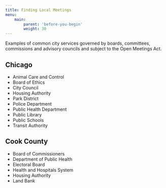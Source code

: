 ```yaml
---
title: Finding Local Meetings
menu:
    main:
        parent: 'before-you-begin'
        weight: 30
---
```

Examples of common city services governed by boards, committees, commissions and advisory councils and subject to the Open Meetings Act.

## Chicago

* Animal Care and Control
* Board of Ethics
* City Council
* Housing Authority
* Park District
* Police Department
* Public Health Department
* Public Library
* Public Schools
* Transit Authority

## Cook County

* Board of Commissioners
* Department of Public Health
* Electoral Board
* Health and Hospitals System
* Housing Authority
* Land Bank
